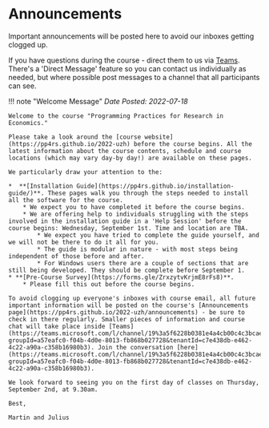 # Announcements

Important announcements will be posted here to avoid our inboxes getting clogged up.

If you have questions during the course - direct them to us via [Teams](https://teams.microsoft.com/l/channel/19%3a5f6228b0381e4a4cb00c4c3bcae33ef7%40thread.tacv2/General%2520(2022)?groupId=a57eafc0-f04b-4d0e-8013-fb868b027728&tenantId=c7e438db-e462-4c22-a90a-c358b16980b3). There's a 'Direct Message' feature so you can contact us individually as needed, but where possible post messages to a channel that all participants can see.

<!-- 
!!! bug "Final Assignment"
    *Date Posted: 2021-09-27*

    Detail about the course assignment:

    * Due date: Friday, October 29th at 23:59.
    * Discuss with one of us your proposed assignment before you start
        * We can evaluate whether it is do-able within the time frame
        * Don't try and be too fancy, it's more important that it works
    * The assignment must:
        - Do some form of data cleaning / manipulation as part of the workflow
            - The initial "dataset" cannot be the one that generates the regression / figures
        - Produce at least one figure and one table of results that are saved to file
        - Use `Snakemake` to execute the workflow
    * Submission format: Invite @lachlandeer *and* @julianlanger to collaborate on your GitHub repository by the due date.
        * This means, we expect well version controlled work.
        * Tag your final submission using the following git command `git tag -a 1.0 -m "submitted version"`
        * You must have a README.md in the main directory with instructions on how we can build the assignment & what it does.
    * Explictly document somewhere what packages we need to install so that your assignment runs on our machine with no issues.
    * Your assignment must execute by us typing:
        * `snakemake --cores 1 all`
  
      into a terminal that is opened into your project's directory
    
    * To pass the course:
        *  Your code must build without errors via Snakemake (unless we find something really weird, then we will reach out to you)
        * The project must be version controlled, with each contributor making commits. One final commit is not enough.
        * Inputs and outputs must be in separate folders. -->

!!! note "Welcome Message"
    *Date Posted: 2022-07-18*

    Welcome to the course "Programming Practices for Research in Economics."

    Please take a look around the [course website](https://pp4rs.github.io/2022-uzh) before the course begins. All the latest information about the course contents, schedule and course locations (which may vary day-by day!) are available on these pages.

    We particularly draw your attention to the:

    *  **[Installation Guide](https://pp4rs.github.io/installation-guide/)**. These pages walk you through the steps needed to install all the software for the course.
        * We expect you to have completed it before the course begins.
        * We are offering help to individuals struggling with the steps involved in the installation guide in a 'Help Session' before the course begins: Wednesday, September 1st. Time and location are TBA.
            * We expect you have tried to complete the guide yourself, and we will not be there to do it all for you.
            * The guide is modular in nature - with most steps being independent of those before and after.
            * For Windows users there are a couple of sections that are still being developed. They should be complete before September 1.
    * **[Pre-Course Survey](https://forms.gle/ZrxzytvKrjmE8rFs8)**.
        * Please fill this out before the course begins.

    To avoid clogging up everyone's inboxes with course email, all future important information will be posted on the course's [Announcements page](https://pp4rs.github.io/2022-uzh/announcements) - be sure to check in there regularly. Smaller pieces of information and course chat will take place inside [Teams](https://teams.microsoft.com/l/channel/19%3a5f6228b0381e4a4cb00c4c3bcae33ef7%40thread.tacv2/General%2520(2022)?groupId=a57eafc0-f04b-4d0e-8013-fb868b027728&tenantId=c7e438db-e462-4c22-a90a-c358b16980b3). Join the conversation [here](https://teams.microsoft.com/l/channel/19%3a5f6228b0381e4a4cb00c4c3bcae33ef7%40thread.tacv2/General%2520(2022)?groupId=a57eafc0-f04b-4d0e-8013-fb868b027728&tenantId=c7e438db-e462-4c22-a90a-c358b16980b3).

    We look forward to seeing you on the first day of classes on Thursday, September 2nd, at 9.30am.

    Best,

    Martin and Julius

<!-- HERE IS AN EXAMPLE NOTE BOX -->
<!-- !!! note "YOUR NOTE NAME"
    *Date Posted: YOUR DATE*
    YOUR TEXT -->
